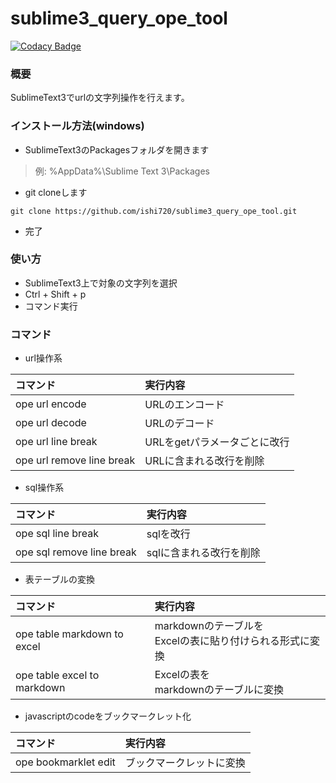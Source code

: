 # sublime3_query_ope_tool

[![Codacy Badge](https://app.codacy.com/project/badge/Grade/c43257089f8e45d3b91d411b63e2b84f)](https://app.codacy.com/gh/ishi720/sublime3_query_ope_tool/dashboard?utm_source=gh&utm_medium=referral&utm_content=&utm_campaign=Badge_grade)

### 概要

SublimeText3でurlの文字列操作を行えます。

### インストール方法(windows)

- SublimeText3のPackagesフォルダを開きます

> 例: %AppData%\Sublime Text 3\Packages

- git cloneします

```
git clone https://github.com/ishi720/sublime3_query_ope_tool.git
```

- 完了

### 使い方

- SublimeText3上で対象の文字列を選択
- Ctrl + Shift + p 
- コマンド実行


### コマンド

- url操作系

| コマンド | 実行内容 |
|:-|:-|
|ope url encode|URLのエンコード|
|ope url decode|URLのデコード|
|ope url line break|URLをgetパラメータごとに改行|
|ope url remove line break|URLに含まれる改行を削除|

- sql操作系

| コマンド | 実行内容 |
|:-|:-|
|ope sql line break|sqlを改行|
|ope sql remove line break|sqlに含まれる改行を削除|

- 表テーブルの変換

| コマンド | 実行内容 |
|:-|:-|
|ope table markdown to excel|markdownのテーブルを<br>Excelの表に貼り付けられる形式に変換|
|ope table excel to markdown|Excelの表を<br>markdownのテーブルに変換|


- javascriptのcodeをブックマークレット化

| コマンド | 実行内容 |
|:-|:-|
|ope bookmarklet edit|ブックマークレットに変換|
